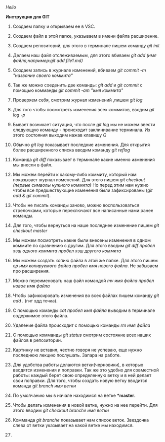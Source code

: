 
*Hello*

**Инструкция для GIT**

1. Создаем папку и открываем ее в VSC.

2. Создаем файл в этой папке, указываем в имени файла расширение.

3. Создаем репозиторий, для этого в терминале пишем команду *git init*

4. Делаем наш файл отслеживаемым, для этого вбиваем *git add (имя файла,например:git add  file1.md)*

5. Создаем запись в журнале изменений, вбиваем *git commit -m "название своего коммита"*

6. Так же можно соеденить две команды: *git add* и *git commit* с помощью комманды *git commit -am "имя коммита"*

7. Проверяем себя, смотрим журнал изменений ,пишем *git log*

8. Для того чтобы посмотреть изменения всех коммитов, вводим *git log -p*

9. Бывает возникает ситуация, что после *git log* мы не можем ввести следующую команду - происходит заклинивание терминала. Из этого состояния выходим нажав клавишу *Q*

10. Обычно *git log* показывает последние изменения. Для открытия более расширенного списка вводим команду *git reflog*

11. Команда *git diff* показывает в терминале какие именно изменения мы внесли в файл.

12. Мы можем перейти к какому-либо коммиту, который нам показывает журнал изменений. Для этого пишем *git checkout (первые символы нужного коммита)* Но перед этим нам нужно чтобы все предшествующие изменения были зафиксированы (*git add & git commit*).

13. Чтобы не писать команды заново, можно воспользоваться стрелочками, которые переключают все написанные нами ранее команды.

14. Для того, чтобы вернуться на наше последнее изменение пишем *git checkout master*

15. Мы можем посмотреть какие были внесены изменения в одном коммите по сравнению с другим. Для этого вводим *git diff пробел хэш одного коммита пробел хэш другого коммита*

16. Мы можем создать копию файла в этой же папке. Для этого пишем *cp имя копируемого файла пробел имя нового файла*. Не забываем про расширения.

17. Можно переименовать наш файл командой *mv имя файла пробел новое имя файла*

18. Чтобы зафиксировать изменения во всех файлах пишем команду *git add .* (гит эдд точка).

19. С помощью команды *cat пробел имя файла* выводим в терминале содержимое этого файла.

20. Удаление файла происходит с помощью команды *rm имя файла*

21. С помощью комманды *git status* смотрим состояние всех наших файлов в репозитории.

22. Картинку не вставил, честно говоря не успеваю, еще нужно последнюю лекцию послушать. Запара на работе.

23. Для удобства работы делаются ветки(черновики), в которых вводятся изменения и поправки. Так же это удобно для совместной работы: каждый берет свою определенную ветку и в ней делает свои поправки. Для того, чтобы создать новую ветку вводится команда *git branch имя ветки*

24. По умолчанию мы в начале находимся на ветке __*master__. 

25. Чтобы делать изменения в новой ветке, нужно на нее перейти. Для этого вводим *git checkout branche имя ветки*

26. Комманда *git branche* показывает нам список веток. Звездочка слева от ветки указывает на какой ветке мы находимся.

27. 